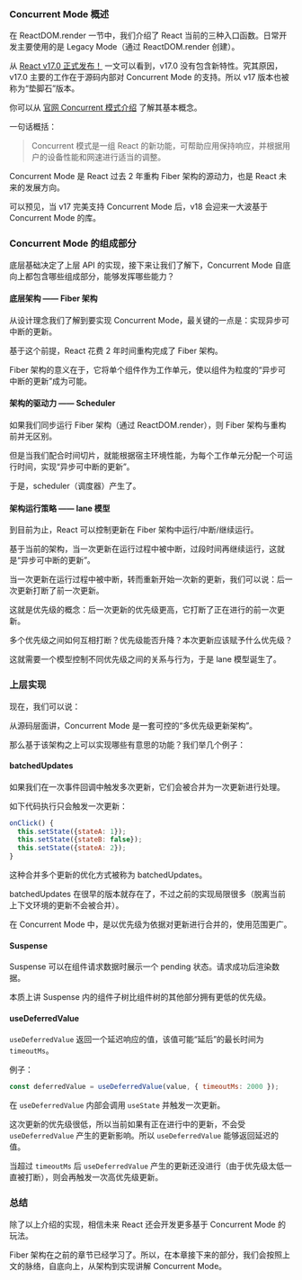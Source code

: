 ### Concurrent Mode 概述

在 ReactDOM.render 一节中，我们介绍了 React 当前的三种入口函数。日常开发主要使用的是 Legacy Mode（通过 ReactDOM.render 创建）。

从 [React v17.0 正式发布！](https://reactjs.org/blog/2020/10/20/react-v17.html) 一文可以看到，v17.0 没有包含新特性。究其原因，v17.0 主要的工作在于源码内部对 Concurrent Mode 的支持。所以 v17 版本也被称为“垫脚石”版本。

你可以从 [官网 Concurrent 模式介绍](https://reactjs.org/docs/concurrent-mode-intro.html) 了解其基本概念。

一句话概括：

> Concurrent 模式是一组 React 的新功能，可帮助应用保持响应，并根据用户的设备性能和网速进行适当的调整。

Concurrent Mode 是 React 过去 2 年重构 Fiber 架构的源动力，也是 React 未来的发展方向。

可以预见，当 v17 完美支持 Concurrent Mode 后，v18 会迎来一大波基于 Concurrent Mode 的库。

### Concurrent Mode 的组成部分

底层基础决定了上层 API 的实现，接下来让我们了解下，Concurrent Mode 自底向上都包含哪些组成部分，能够发挥哪些能力？

#### 底层架构 —— Fiber 架构

从设计理念我们了解到要实现 Concurrent Mode，最关键的一点是：实现异步可中断的更新。

基于这个前提，React 花费 2 年时间重构完成了 Fiber 架构。

Fiber 架构的意义在于，它将单个组件作为工作单元，使以组件为粒度的“异步可中断的更新”成为可能。

#### 架构的驱动力 —— Scheduler

如果我们同步运行 Fiber 架构（通过 ReactDOM.render），则 Fiber 架构与重构前并无区别。

但是当我们配合时间切片，就能根据宿主环境性能，为每个工作单元分配一个可运行时间，实现“异步可中断的更新”。

于是，scheduler（调度器）产生了。

#### 架构运行策略 —— lane 模型

到目前为止，React 可以控制更新在 Fiber 架构中运行/中断/继续运行。

基于当前的架构，当一次更新在运行过程中被中断，过段时间再继续运行，这就是“异步可中断的更新”。

当一次更新在运行过程中被中断，转而重新开始一次新的更新，我们可以说：后一次更新打断了前一次更新。

这就是优先级的概念：后一次更新的优先级更高，它打断了正在进行的前一次更新。

多个优先级之间如何互相打断？优先级能否升降？本次更新应该赋予什么优先级？

这就需要一个模型控制不同优先级之间的关系与行为，于是 lane 模型诞生了。

### 上层实现

现在，我们可以说：

从源码层面讲，Concurrent Mode 是一套可控的“多优先级更新架构”。

那么基于该架构之上可以实现哪些有意思的功能？我们举几个例子：

#### batchedUpdates

如果我们在一次事件回调中触发多次更新，它们会被合并为一次更新进行处理。

如下代码执行只会触发一次更新：

```javascript
onClick() {
  this.setState({stateA: 1});
  this.setState({stateB: false});
  this.setState({stateA: 2});
}
```

这种合并多个更新的优化方式被称为 batchedUpdates。

batchedUpdates 在很早的版本就存在了，不过之前的实现局限很多（脱离当前上下文环境的更新不会被合并）。

在 Concurrent Mode 中，是以优先级为依据对更新进行合并的，使用范围更广。

#### Suspense

Suspense 可以在组件请求数据时展示一个 pending 状态。请求成功后渲染数据。

本质上讲 Suspense 内的组件子树比组件树的其他部分拥有更低的优先级。

#### useDeferredValue

`useDeferredValue` 返回一个延迟响应的值，该值可能“延后”的最长时间为 `timeoutMs`。

例子：

```javascript
const deferredValue = useDeferredValue(value, { timeoutMs: 2000 });
```

在 `useDeferredValue` 内部会调用 `useState` 并触发一次更新。

这次更新的优先级很低，所以当前如果有正在进行中的更新，不会受 `useDeferredValue` 产生的更新影响。所以 `useDeferredValue` 能够返回延迟的值。

当超过 `timeoutMs` 后 `useDeferredValue` 产生的更新还没进行（由于优先级太低一直被打断），则会再触发一次高优先级更新。

### 总结

除了以上介绍的实现，相信未来 React 还会开发更多基于 Concurrent Mode 的玩法。

Fiber 架构在之前的章节已经学习了。所以，在本章接下来的部分，我们会按照上文的脉络，自底向上，从架构到实现讲解 Concurrent Mode。
